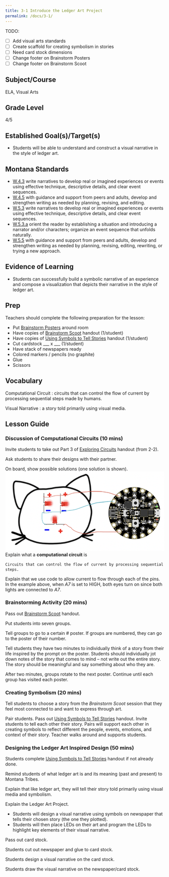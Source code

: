```yaml
---
title: 3-1 Introduce the Ledger Art Project
permalink: /docs/3-1/
---
```

TODO:
- [ ] Add visual arts standards
- [ ] Create scaffold for creating symbolism in stories
- [ ] Need card stock dimensions
- [ ] Change footer on Brainstorm Posters
- [ ] Change footer on Brainstorm Scoot

## Subject/Course
ELA, Visual Arts

## Grade Level
4/5    

## Established Goal(s)/Target(s)
-	Students will be able to understand and construct a visual narrative in the style of ledger art.

## Montana Standards
- <u>W.4.3</u> write narratives to develop real or imagined experiences or events using effective technique, descriptive details, and clear event sequences.
- <u>W.4.5</u> with guidance and support from peers and adults, develop and strengthen writing as needed by planning, revising, and editing.
- <u>W.5.3</u> write narratives to develop real or imagined experiences or events using effective technique, descriptive details, and clear event sequences.
- <u>W.5.3.a</u> orient the reader by establishing a situation and introducing a narrator and/or characters; organize an event sequence that unfolds naturally.
- <u>W.5.5</u> with guidance and support from peers and adults, develop and strengthen writing as needed by planning, revising, editing, rewriting, or trying a new approach.

## Evidence of Learning
- Students can successfully build a symbolic narrative of an experience and compose a visualization that depicts their narrative in the style of ledger art.

## Prep
Teachers should complete the following preparation for the lesson:

- Put [Brainstorm Posters](../resources/3-1_brainstorm-posters.pdf) around room
- Have copies of [Brainstorm Scoot](../resources/3-1_brainstorm-scoot.pdf) handout (1/student)
- Have copies of [Using Symbols to Tell Stories](**TODO**) handout (1/student)
- Cut cardstock ___ x ___ (1/student)
- Have stack of newspapers ready
- Colored markers / pencils (no graphite)
- Glue
- Scissors

## Vocabulary
Computational Circuit
: circuits that can control the flow of current by processing sequential steps made by humans.

Visual Narrative
: a story told primarily using visual media.

## Lesson Guide

### Discussion of Computational Circuits (10 mins)
Invite students to take out Part 3 of [Exploring Circuits](../resources/2-2_exploring-circuits.pdf) handout (from 2-2).

Ask students to share their designs with their partner.

On board, show possible solutions (one solution is shown).
![cat circuit solution](../resources/images/3-1_cat-circuit-solution.png)
Explain what a **computational circuit** is
```
Circuits that can control the flow of current by processing sequential steps.
```
Explain that we use code to allow current to flow through each of the pins. In the example above, when *A7* is set to HIGH, both eyes turn on since both lights are connected to *A7*.

### Brainstorming Activity (20 mins)
Pass out [Brainstorm Scoot](../resources/3-1_brainstorm-scoot.pdf) handout.

Put students into seven groups.

Tell groups to go to a certain # poster. If groups are numbered, they can go to the poster of their number.

Tell students they have two minutes to individually think of a story from their life inspired by the prompt on the poster. Students should individually jot down notes of the story that comes to mind – not write out the entire story. The story should be meaningful and say something about who they are.

After two minutes, groups rotate to the next poster. Continue until each group has visited each poster.

### Creating Symbolism (20 mins)
Tell students to choose a story from the *Brainstorm Scoot* session that they feel most connected to and want to express through art.

Pair students. Pass out [Using Symbols to Tell Stories](**TODO**) handout. Invite students to tell each other their story. Pairs will support each other in creating symbols to reflect different the people, events, emotions, and context of their story. Teacher walks around and supports students.

### Designing the Ledger Art Inspired Design (50 mins)
Students complete [Using Symbols to Tell Stories](**TODO**) handout if not already done.

Remind students of what ledger art is and its meaning (past and present) to Montana Tribes.

Explain that like ledger art, they will tell their story told primarily using visual media and symbolism.

Explain the Ledger Art Project.
- Students will design a visual narrative using symbols on newspaper that tells their chosen story (the one they plotted).
- Students will then place LEDs on their art and program the LEDs to highlight key elements of their visual narrative.

Pass out card stock.

Students cut out newspaper and glue to card stock.

Students design a visual narrative on the card stock.

Students draw the visual narrative on the newspaper/card stock.
